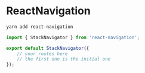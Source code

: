 # ReactNavigation

```sh
yarn add react-navigation
```

```js
import { StackNavigator } from 'react-navigation';

export default StackNavigator({
    // your routes here
    // the first one is the initial one
});
```